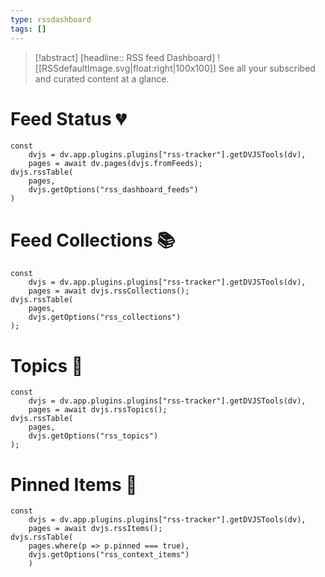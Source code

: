 ```yaml
---
type: rssdashboard
tags: []
---
```

> [!abstract]  [headline:: RSS feed Dashboard]
> ![[RSSdefaultImage.svg|float:right|100x100]] See all your subscribed and curated content at a glance.

# Feed Status 💔

~~~dataviewjs
const
	dvjs = dv.app.plugins.plugins["rss-tracker"].getDVJSTools(dv),
	pages = await dv.pages(dvjs.fromFeeds);
dvjs.rssTable(
	pages,
	dvjs.getOptions("rss_dashboard_feeds")
)
~~~

# Feed Collections 📚

~~~dataviewjs
const
	dvjs = dv.app.plugins.plugins["rss-tracker"].getDVJSTools(dv),
	pages = await dvjs.rssCollections();
dvjs.rssTable(
	pages,
	dvjs.getOptions("rss_collections")
);
~~~

# Topics 🔬

~~~dataviewjs
const
	dvjs = dv.app.plugins.plugins["rss-tracker"].getDVJSTools(dv),
	pages = await dvjs.rssTopics();
dvjs.rssTable(
	pages,
	dvjs.getOptions("rss_topics")
);
~~~

# Pinned Items  📍

~~~dataviewjs
const
	dvjs = dv.app.plugins.plugins["rss-tracker"].getDVJSTools(dv),
	pages = await dvjs.rssItems();
dvjs.rssTable(
	pages.where(p => p.pinned === true),
	dvjs.getOptions("rss_context_items")
	)
~~~